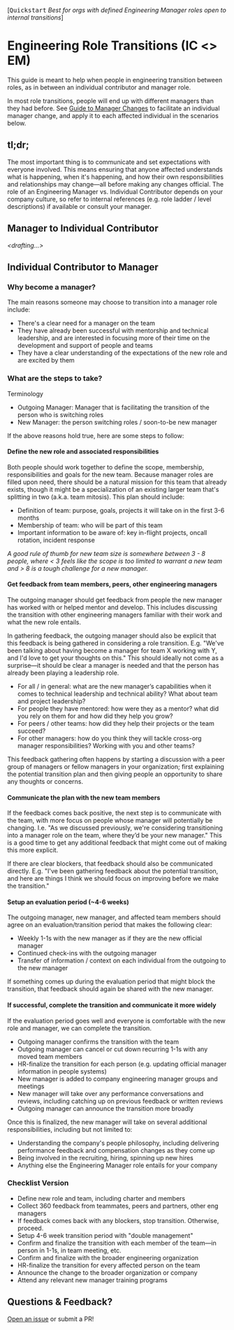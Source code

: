 [<kbd>Quickstart</kbd> *Best for orgs with defined Engineering Manager roles open to internal transitions*]

# Engineering Role Transitions (IC <> EM)

This guide is meant to help when people in engineering transition between roles, as in between an individual contributor and manager role. 

In most role transitions, people will end up with different managers than they had before. See <a href="manager-changes.md">Guide to Manager Changes</a> to facilitate an individual manager change, and apply it to each affected individual in the scenarios below.

## tl;dr;

The most important thing is to communicate and set expectations with everyone involved. This means ensuring that anyone affected understands what is happening, when it's happening, and how their own responsibilities and relationships may change—all before making any changes official. The role of an Engineering Manager vs. Individual Contributor depends on your company culture, so refer to internal references (e.g. role ladder / level descriptions) if available or consult your manager.

## Manager to Individual Contributor

*<drafting...>*

## Individual Contributor to Manager

### Why become a manager?

The main reasons someone may choose to transition into a manager role include:
* There's a clear need for a manager on the team
* They have already been successful with mentorship and technical leadership, and are interested in focusing more of their time on the development and support of people and teams
* They have a clear understanding of the expectations of the new role and are excited by them

### What are the steps to take?

Terminology
* Outgoing Manager: Manager that is facilitating the transition of the person who is switching roles
* New Manager: the person switching roles / soon-to-be new manager

If the above reasons hold true, here are some steps to follow:

#### Define the new role and associated responsibilities

Both people should work together to define the scope, membership, responsibilities and goals for the new team. Because manager roles are filled upon need, there should be a natural mission for this team that already exists, though it might be a specialization of an existing larger team that's splitting in two (a.k.a. team mitosis). This plan should include:

* Definition of team: purpose, goals, projects it will take on in the first 3-6 months
* Membership of team: who will be part of this team 
* Important information to be aware of: key in-flight projects, oncall rotation, incident response

*A good rule of thumb for new team size is somewhere between 3 - 8 people, where < 3 feels like the scope is too limited to warrant a new team and > 8 is a tough challenge for a new manager.*

#### Get feedback from team members, peers, other engineering managers

The outgoing manager should get feedback from people the new manager has worked with or helped mentor and develop. This includes discussing the transition with other engineering managers familiar with their work and what the new role entails.

In gathering feedback, the outgoing manager should also be explicit that this feedback is being gathered in considering a role transition. E.g. "We've been talking about having <Person> become a manager for team X working with Y, and I'd love to get your thoughts on this." This should ideally not come as a surprise—it should be clear a manager is needed and that the person has already been playing a leadership role.

* For all / in general: what are the new manager’s capabilities when it comes to technical leadership and technical ability? What about team and project leadership?
* For people they have mentored: how were they as a mentor? what did you rely on them for and how did they help you grow?
* For peers / other teams: how did they help their projects or the team succeed?
* For other managers: how do you think they will tackle cross-org manager responsibilities? Working with you and other teams?

This feedback gathering often happens by starting a discussion with a peer group of managers or fellow managers in your organization; first explaining the potential transition plan and then giving people an opportunity to share any thoughts or concerns.

#### Communicate the plan with the new team members

If the feedback comes back positive, the next step is to communicate with the team, with more focus on people whose manager will potentially be changing. I.e. "As we discussed previously, we're considering transitioning <Person> into a manager role on the team, where they’d be your new manager."  This is a good time to get any additional feedback that might come out of making this more explicit.

If there are clear blockers, that feedback should also be communicated directly. E.g. "I've been gathering feedback about the potential transition, and here are <XYZ> things I think we should focus on improving before we make the transition."

#### Setup an evaluation period (~4-6 weeks)

The outgoing manager, new manager, and affected team members should agree on an evaluation/transition period that makes the following clear:

* Weekly 1-1s with the new manager as if they are the new official manager
* Continued check-ins with the outgoing manager
* Transfer of information / context on each individual from the outgoing to the new manager

If something comes up during the evaluation period that might block the transition, that feedback should again be shared with the new manager.

#### If successful, complete the transition and communicate it more widely

If the evaluation period goes well and everyone is comfortable with the new role and manager, we can complete the transition.

* Outgoing manager confirms the transition with the team
* Outgoing manager can cancel or cut down recurring 1-1s with any moved team members
* HR-finalize the transition for each person (e.g. updating official manager information in people systems)
* New manager is added to company engineering manager groups and meetings
* New manager will take over any performance conversations and reviews, including catching up on previous feedback or written reviews
* Outgoing manager can announce the transition more broadly

Once this is finalized, the new manager will take on several additional responsibilities, including but not limited to:

* Understanding the company's people philosophy, including delivering performance feedback and compensation changes as they come up
* Being involved in the recruiting, hiring, spinning up new hires
* Anything else the Engineering Manager role entails for your company

### Checklist Version 

* Define new role and team, including charter and members
* Collect 360 feedback from teammates, peers and partners, other eng managers
* If feedback comes back with any blockers, stop transition. Otherwise, proceed.
* Setup 4-6 week transition period with "double management"
* Confirm and finalize the transition with each member of the team—in person in 1-1s, in team meeting, etc.
* Confirm and finalize with the broader engineering organization
* HR-finalize the transition for every affected person on the team
* Announce the change to the broader organization or company
* Attend any relevant new manager training programs

## Questions & Feedback?

[Open an issue](https://github.com/raylene/eng-handbook/issues/new) or submit a PR!
